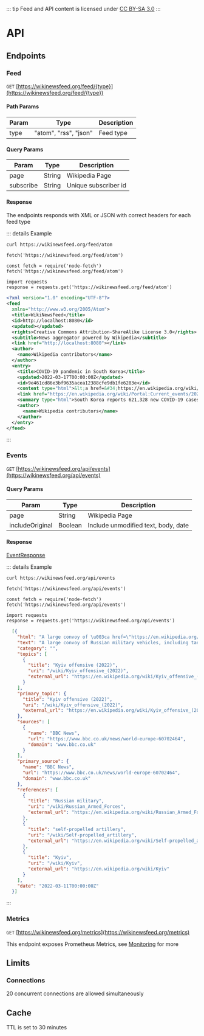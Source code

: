 ::: tip
Feed and API content is licensed under [CC BY-SA 3.0](https://creativecommons.org/licenses/by-sa/3.0/)
:::

# API

## Endpoints

### Feed

`GET` [https://wikinewsfeed.org/feed/{type}](https://wikinewsfeed.org/feed/{type})

#### Path Params

| Param | Type                  | Description |
|-------|-----------------------|-------------|
| type  | "atom", "rss", "json" | Feed type   |

#### Query Params

| Param           | Type    | Description                         |
|-----------------|---------|-------------------------------------|
| page            | String  | Wikipedia Page                      |
| subscribe       | String  | Unique subscriber id                |

#### Response

The endpoints responds with XML or JSON with correct headers for each feed type

::: details Example

<CodeGroup>
  <CodeGroupItem title="cURL" active>

```bash:no-line-numbers
curl https://wikinewsfeed.org/feed/atom
```

  </CodeGroupItem>
  <CodeGroupItem title="JavaScript">

```js:no-line-numbers
fetch('https://wikinewsfeed.org/feed/atom')
```

  </CodeGroupItem>
  <CodeGroupItem title="NodeJS">

```js:no-line-numbers
const fetch = require('node-fetch')
fetch('https://wikinewsfeed.org/feed/atom')
```
  </CodeGroupItem>
  <CodeGroupItem title="Python">

```python:no-line-numbers
import requests
response = requests.get('https://wikinewsfeed.org/feed/atom')
```

  </CodeGroupItem>
</CodeGroup>

```xml
<?xml version="1.0" encoding="UTF-8"?>
<feed
  xmlns="http://www.w3.org/2005/Atom">
  <title>WikiNewsFeed</title>
  <id>http://localhost:8080</id>
  <updated></updated>
  <rights>Creative Commons Attribution-ShareAlike License 3.0</rights>
  <subtitle>News aggregator powered by Wikipedia</subtitle>
  <link href="http://localhost:8080"></link>
  <author>
    <name>Wikipedia contributors</name>
  </author>
  <entry>
    <title>COVID-19 pandemic in South Korea</title>
    <updated>2022-03-17T00:00:00Z</updated>
    <id>9e461cd86e3bf9635acea12388cfe9db1fe6283e</id>
    <content type="html">&lt;a href=&#34;https://en.wikipedia.org/wiki/South_Korea&#34; title=&#34;South Korea&#34;&gt;South Korea&lt;/a&gt; reports 621,328 new &lt;a href=&#34;https://en.wikipedia.org/wiki/COVID-19&#34; title=&#34;COVID-19&#34;&gt;COVID-19&lt;/a&gt; cases, a new single day record. </content>
    <link href="https://en.wikipedia.org/wiki/Portal:Current_events/2022_March_17" rel="alternate"></link>
    <summary type="html">South Korea reports 621,328 new COVID-19 cases, a new single day record. </summary>
    <author>
      <name>Wikipedia contributors</name>
    </author>
  </entry>
</feed>
```
:::

### Events

`GET` [https://wikinewsfeed.org/api/events](https://wikinewsfeed.org/api/events)

#### Query Params

| Param           | Type    | Description                         |
|-----------------|---------|-------------------------------------|
| page            | String  | Wikipedia Page                      |
| includeOriginal | Boolean | Include unmodified text, body, date |

#### Response

[EventResponse](https://pkg.go.dev/github.com/wikinewsfeed/wikinewsfeed/web#EventsResponse)

::: details Example

<CodeGroup>
  <CodeGroupItem title="cURL" active>

```bash:no-line-numbers
curl https://wikinewsfeed.org/api/events
```

  </CodeGroupItem>
  <CodeGroupItem title="JavaScript">

```js:no-line-numbers
fetch('https://wikinewsfeed.org/api/events')
```

  </CodeGroupItem>
  <CodeGroupItem title="NodeJS">

```js:no-line-numbers
const fetch = require('node-fetch')
fetch('https://wikinewsfeed.org/api/events')
```
  </CodeGroupItem>
  <CodeGroupItem title="Python">

```python:no-line-numbers
import requests
response = requests.get('https://wikinewsfeed.org/api/events')
```

  </CodeGroupItem>
</CodeGroup>

```json
  [{
    "html": "A large convoy of \u003ca href=\"https://en.wikipedia.org/wiki/Russian_Armed_Forces\" title=\"Russian Armed Forces\"\u003eRussian military\u003c/a\u003e vehicles, including tanks and \u003ca href=\"https://en.wikipedia.org/wiki/Self-propelled_artillery\" title=\"Self-propelled artillery\"\u003eself-propelled artillery\u003c/a\u003e, begins \u0026#34;fanning out\u0026#34; to forests and towns near \u003ca href=\"https://en.wikipedia.org/wiki/Kyiv\" title=\"Kyiv\"\u003eKyiv\u003c/a\u003e as it prepares to advance on the capital. ",
    "text": "A large convoy of Russian military vehicles, including tanks and self-propelled artillery, begins \"fanning out\" to forests and towns near Kyiv as it prepares to advance on the capital. ",
    "category": "",
    "topics": [
      {
        "title": "Kyiv offensive (2022)",
        "uri": "/wiki/Kyiv_offensive_(2022)",
        "external_url": "https://en.wikipedia.org/wiki/Kyiv_offensive_(2022)"
      }
    ],
    "primary_topic": {
      "title": "Kyiv offensive (2022)",
      "uri": "/wiki/Kyiv_offensive_(2022)",
      "external_url": "https://en.wikipedia.org/wiki/Kyiv_offensive_(2022)"
    },
    "sources": [
      {
        "name": "BBC News",
        "url": "https://www.bbc.co.uk/news/world-europe-60702464",
        "domain": "www.bbc.co.uk"
      }
    ],
    "primary_source": {
      "name": "BBC News",
      "url": "https://www.bbc.co.uk/news/world-europe-60702464",
      "domain": "www.bbc.co.uk"
    },
    "references": [
      {
        "title": "Russian military",
        "uri": "/wiki/Russian_Armed_Forces",
        "external_url": "https://en.wikipedia.org/wiki/Russian_Armed_Forces"
      },
      {
        "title": "self-propelled artillery",
        "uri": "/wiki/Self-propelled_artillery",
        "external_url": "https://en.wikipedia.org/wiki/Self-propelled_artillery"
      },
      {
        "title": "Kyiv",
        "uri": "/wiki/Kyiv",
        "external_url": "https://en.wikipedia.org/wiki/Kyiv"
      }
    ],
    "date": "2022-03-11T00:00:00Z"
  }]
```
:::

### Metrics

`GET` [https://wikinewsfeed.org/metrics](https://wikinewsfeed.org/metrics)

This endpoint exposes Prometheus Metrics, see [Monitoring](server.md#monitoring) for more

## Limits

### Connections

20 concurrent connections are allowed simultaneously

## Cache

TTL is set to 30 minutes
